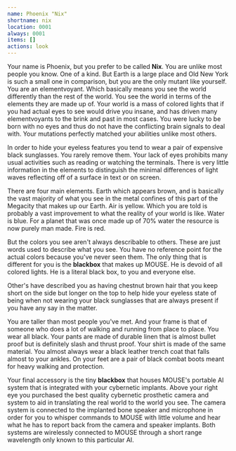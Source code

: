 ```yaml
---
name: Phoenix "Nix"
shortname: nix
location: 0001
always: 0001
items: []
actions: look
---
```

Your name is Phoenix, but you prefer to be called **Nix**. You are unlike most people you know.  One of a kind.  But Earth is a large place and Old New York is such a small one in comparison, but you are the only mutant like yourself.  You are an elementvoyant.  Which basically means you see the world differently than the rest of the world.  You see the world in terms of the elements they are made up of.  Your world is a mass of colored lights that if you had actual eyes to see would drive you insane, and has driven many elementvoyants to the brink and past in most cases.  You were lucky to be born with no eyes and thus do not have the conflicting brain signals to deal with.  Your mutations perfectly matched your abilities unlike most others.

In order to hide your eyeless features you tend to wear a pair of expensive black sunglasses.  You rarely remove them.  Your lack of eyes prohibits many usual activities such as reading or watching the terminals.  There is very little information in the elements to distinguish the minimal differences of light waves reflecting off of a surface in text or on screen.

There are four main elements.  Earth which appears brown, and is basically the vast majority of what you see in the metal confines of this part of the Megacity that makes up our Earth.  Air is yellow.  Which you are told is probably a vast improvement to what the reality of your world is like.  Water is blue.  For a planet that was once made up of 70% water the resource is now purely man made.  Fire is red.  

But the colors you see aren't always describable to others.  These are just words used to describe what you see.  You have no reference point for the actual colors because you've never seen them.  The only thing that is different for you is the **blackbox** that makes up MOUSE.  He is devoid of all colored lights.  He is a literal black box, to you and everyone else.

Other's have described you as having chestnut brown hair that you keep short on the side but longer on the top to help hide your eyeless state of being when not wearing your black sunglasses that are always present if you have any say in the matter.

You are taller than most people you've met.  And your frame is that of someone who does a lot of walking and running from place to place.  You wear all black.  Your pants are made of durable linen that is almost bullet proof but is definitely slash and thrust proof.  Your shirt is made of the same material.  You almost always wear a black leather trench coat that falls almost to your ankles.  On your feet are a pair of black combat boots meant for heavy walking and protection. 

Your final accessory is the tiny **blackbox** that houses MOUSE's portable AI system that is integrated with your cybernetic implants.  Above your right eye you purchased the best quality cybernetic prosthetic camera and system to aid in translating the real world to the world you see.  The camera system is connected to the implanted bone speaker and microphone in order for you to whisper commands to MOUSE with little volume and hear what he has to report back from the camera and speaker implants.  Both systems are wirelessly connected to MOUSE through a short range wavelength only known to this particular AI.
